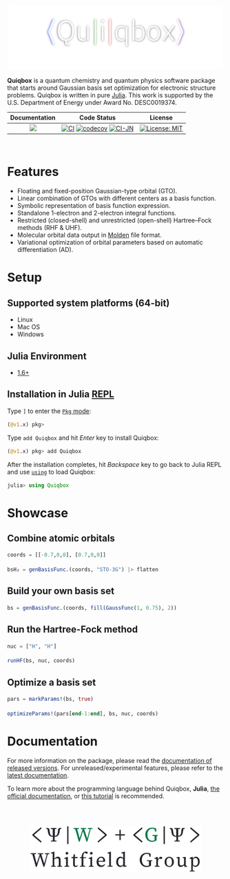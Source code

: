 <p align="center">
    <a href="https://frankwswang.github.io/Quiqbox.jl/stable/">
        <img width="500" src="docs/src/assets/logo.png" alt="Quiqbox.jl">
    </a>
</p>

**Quiqbox** is a quantum chemistry and quantum physics software package that starts around Gaussian basis set optimization for electronic structure problems. Quiqbox is written in pure [Julia](https://julialang.org/). This work is supported by the U.S. Department of Energy under Award No. DESC0019374.

| Documentation | Code Status | License |
| :---: | :---: | :---: |
| [![][Doc-s-img]][Doc-stable] | [![CI][GA-CI-img]][GA-CI-url] [![codecov][codecov-img]][codecov-url] [![CI-JN][GA-CI-JN-img]][GA-CI-JN-url] | [![License: MIT][License-img]][License-url] |

<br />

# Features

* Floating and fixed-position Gaussian-type orbital (GTO).
* Linear combination of GTOs with different centers as a basis function.
* Symbolic representation of basis function expression.
* Standalone 1-electron and 2-electron integral functions.
* Restricted (closed-shell) and unrestricted (open-shell) Hartree–Fock methods (RHF & UHF).
* Molecular orbital data output in [Molden](https://www3.cmbi.umcn.nl/molden/) file format.
* Variational optimization of orbital parameters based on automatic differentiation (AD).

# Setup

## Supported system platforms (64-bit)
* Linux
* Mac OS
* Windows

## Julia Environment
* [1.6+](https://github.com/frankwswang/Quiqbox.jl/actions/workflows/CI-JS-older.yml)

## Installation in Julia [REPL](https://docs.julialang.org/en/v1/manual/getting-started/)

Type `]` to enter the [`Pkg` mode](https://docs.julialang.org/en/v1/stdlib/REPL/#Pkg-mode):

```julia
(@v1.x) pkg>
```

Type `add Quiqbox` and hit *Enter* key to install Quiqbox:

```julia
(@v1.x) pkg> add Quiqbox
```

After the installation completes, hit *Backspace* key to go back to Julia REPL and use [`using`](https://docs.julialang.org/en/v1/base/base/#using) to load Quiqbox:

```julia
julia> using Quiqbox
```

# Showcase

## Combine atomic orbitals
```julia
coords = [[-0.7,0,0], [0.7,0,0]]

bsH₂ = genBasisFunc.(coords, "STO-3G") |> flatten
```

## Build your own basis set
```julia
bs = genBasisFunc.(coords, fill(GaussFunc(1, 0.75), 2))
```

## Run the Hartree-Fock method
```julia
nuc = ["H", "H"]

runHF(bs, nuc, coords)
```

## Optimize a basis set
```julia
pars = markParams!(bs, true)

optimizeParams!(pars[end-1:end], bs, nuc, coords)
```

# Documentation

For more information on the package, please read the [documentation of released versions][Doc-stable]. For unreleased/experimental features, please refer to the [latest documentation][Doc-latest].

To learn more about the programming language behind Quiqbox, **Julia**, [the official documentation](https://docs.julialang.org/), or [this tutorial](https://juliaacademy.com/p/intro-to-julia) is recommended.

<br />
<br />

<p align="center">
    <a href="https://jdwhitfield.com/">
        <img width=400 src="docs/src/assets/groupLogo.svg" alt="Whitfield Group">
    </a>
</p>

<br />

[Doc-stable]:  https://frankwswang.github.io/Quiqbox.jl/stable
[Doc-latest]:  https://frankwswang.github.io/Quiqbox.jl/dev
[Doc-s-img]:   https://img.shields.io/github/v/release/frankwswang/Quiqbox.jl?label=Latest%20release
[Doc-l-img]:   https://img.shields.io/badge/docs-latest-blue.svg
[GA-CI-img]:   https://img.shields.io/github/workflow/status/frankwswang/Quiqbox.jl/CI?label=Julia%20latest
[GA-CI-url]:   https://github.com/frankwswang/Quiqbox.jl/actions/workflows/CI-JS-latest.yml
[GA-CI-JN-img]:https://img.shields.io/github/workflow/status/frankwswang/Quiqbox.jl/CI-JN?label=Julia%20nightly
[GA-CI-JN-url]:https://github.com/frankwswang/Quiqbox.jl/actions/workflows/CI-JN.yml
[codecov-img]: https://img.shields.io/codecov/c/github/frankwswang/Quiqbox.jl/main?label=Coverage&token=Z1XOA39DV2
[codecov-url]: https://codecov.io/gh/frankwswang/Quiqbox.jl
[License-img]: https://img.shields.io/badge/License-MIT-blueviolet.svg
[License-url]: https://github.com/frankwswang/Quiqbox.jl/blob/main/LICENSE